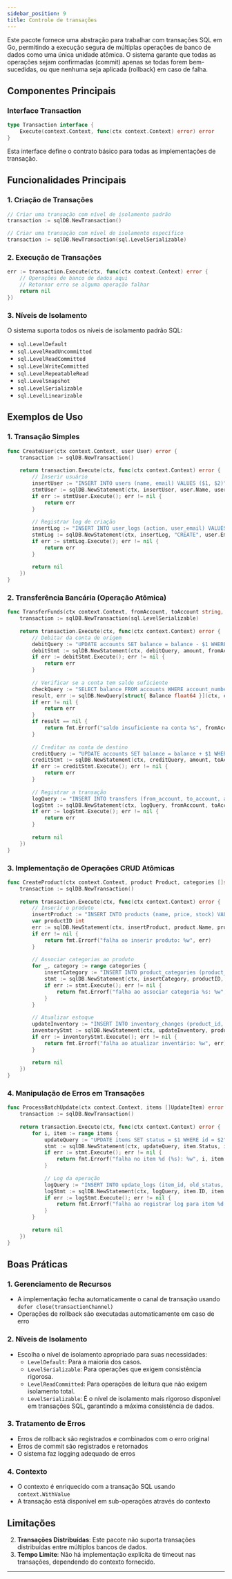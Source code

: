 ```yaml
---
sidebar_position: 9
title: Controle de transações
---
```


Este pacote fornece uma abstração para trabalhar com transações SQL em Go, permitindo a execução segura de múltiplas operações de banco de dados como uma única unidade atômica. O sistema garante que todas as operações sejam confirmadas (commit) apenas se todas forem bem-sucedidas, ou que nenhuma seja aplicada (rollback) em caso de falha.

## Componentes Principais

### Interface Transaction

``` go showLineNumbers
type Transaction interface {
    Execute(context.Context, func(ctx context.Context) error) error
}
```

Esta interface define o contrato básico para todas as implementações de transação.

## Funcionalidades Principais

### 1. Criação de Transações

``` go showLineNumbers
// Criar uma transação com nível de isolamento padrão
transaction := sqlDB.NewTransaction()

// Criar uma transação com nível de isolamento específico
transaction := sqlDB.NewTransaction(sql.LevelSerializable)
```

### 2. Execução de Transações

``` go showLineNumbers
err := transaction.Execute(ctx, func(ctx context.Context) error {
    // Operações de banco de dados aqui
    // Retornar erro se alguma operação falhar
    return nil
})
```

### 3. Níveis de Isolamento

O sistema suporta todos os níveis de isolamento padrão SQL:
- `sql.LevelDefault`
- `sql.LevelReadUncommitted`
- `sql.LevelReadCommitted`
- `sql.LevelWriteCommitted`
- `sql.LevelRepeatableRead`
- `sql.LevelSnapshot`
- `sql.LevelSerializable`
- `sql.LevelLinearizable`

## Exemplos de Uso

### 1. Transação Simples

``` go showLineNumbers
func CreateUser(ctx context.Context, user User) error {
    transaction := sqlDB.NewTransaction()
    
    return transaction.Execute(ctx, func(ctx context.Context) error {
        // Inserir usuário
        insertUser := "INSERT INTO users (name, email) VALUES ($1, $2)"
        stmtUser := sqlDB.NewStatement(ctx, insertUser, user.Name, user.Email)
        if err := stmtUser.Execute(); err != nil {
            return err
        }
        
        // Registrar log de criação
        insertLog := "INSERT INTO user_logs (action, user_email) VALUES ($1, $2)"
        stmtLog := sqlDB.NewStatement(ctx, insertLog, "CREATE", user.Email)
        if err := stmtLog.Execute(); err != nil {
            return err
        }
        
        return nil
    })
}
```

### 2. Transferência Bancária (Operação Atômica)

``` go showLineNumbers
func TransferFunds(ctx context.Context, fromAccount, toAccount string, amount float64) error {
    transaction := sqlDB.NewTransaction(sql.LevelSerializable)
    
    return transaction.Execute(ctx, func(ctx context.Context) error {
        // Debitar da conta de origem
        debitQuery := "UPDATE accounts SET balance = balance - $1 WHERE account_number = $2"
        debitStmt := sqlDB.NewStatement(ctx, debitQuery, amount, fromAccount)
        if err := debitStmt.Execute(); err != nil {
            return err
        }
        
        // Verificar se a conta tem saldo suficiente
        checkQuery := "SELECT balance FROM accounts WHERE account_number = $1 AND balance >= 0"
        result, err := sqlDB.NewQuery[struct{ Balance float64 }](ctx, checkQuery, fromAccount).One()
        if err != nil {
            return err
        }
        if result == nil {
            return fmt.Errorf("saldo insuficiente na conta %s", fromAccount)
        }
        
        // Creditar na conta de destino
        creditQuery := "UPDATE accounts SET balance = balance + $1 WHERE account_number = $2"
        creditStmt := sqlDB.NewStatement(ctx, creditQuery, amount, toAccount)
        if err := creditStmt.Execute(); err != nil {
            return err
        }
        
        // Registrar a transação
        logQuery := "INSERT INTO transfers (from_account, to_account, amount) VALUES ($1, $2, $3)"
        logStmt := sqlDB.NewStatement(ctx, logQuery, fromAccount, toAccount, amount)
        if err := logStmt.Execute(); err != nil {
            return err
        }
        
        return nil
    })
}
```

### 3. Implementação de Operações CRUD Atômicas

``` go showLineNumbers
func CreateProduct(ctx context.Context, product Product, categories []string) error {
    transaction := sqlDB.NewTransaction()
    
    return transaction.Execute(ctx, func(ctx context.Context) error {
        // Inserir o produto
        insertProduct := "INSERT INTO products (name, price, stock) VALUES ($1, $2, $3) RETURNING id"
        var productID int
        err := sqlDB.NewStatement(ctx, insertProduct, product.Name, product.Price, product.Stock).QueryRow(&productID)
        if err != nil {
            return fmt.Errorf("falha ao inserir produto: %w", err)
        }
        
        // Associar categorias ao produto
        for _, category := range categories {
            insertCategory := "INSERT INTO product_categories (product_id, category) VALUES ($1, $2)"
            stmt := sqlDB.NewStatement(ctx, insertCategory, productID, category)
            if err := stmt.Execute(); err != nil {
                return fmt.Errorf("falha ao associar categoria %s: %w", category, err)
            }
        }
        
        // Atualizar estoque
        updateInventory := "INSERT INTO inventory_changes (product_id, quantity, reason) VALUES ($1, $2, $3)"
        inventoryStmt := sqlDB.NewStatement(ctx, updateInventory, productID, product.Stock, "Estoque inicial")
        if err := inventoryStmt.Execute(); err != nil {
            return fmt.Errorf("falha ao atualizar inventário: %w", err)
        }
        
        return nil
    })
}
```

### 4. Manipulação de Erros em Transações

``` go showLineNumbers
func ProcessBatchUpdate(ctx context.Context, items []UpdateItem) error {
    transaction := sqlDB.NewTransaction()
    
    return transaction.Execute(ctx, func(ctx context.Context) error {
        for i, item := range items {
            updateQuery := "UPDATE items SET status = $1 WHERE id = $2"
            stmt := sqlDB.NewStatement(ctx, updateQuery, item.Status, item.ID)
            if err := stmt.Execute(); err != nil {
                return fmt.Errorf("falha no item %d (%s): %w", i, item.ID, err)
            }
            
            // Log da operação
            logQuery := "INSERT INTO update_logs (item_id, old_status, new_status) VALUES ($1, $2, $3)"
            logStmt := sqlDB.NewStatement(ctx, logQuery, item.ID, item.OldStatus, item.Status)
            if err := logStmt.Execute(); err != nil {
                return fmt.Errorf("falha ao registrar log para item %d: %w", i, err)
            }
        }
        
        return nil
    })
}
```

## Boas Práticas

### 1. Gerenciamento de Recursos
- A implementação fecha automaticamente o canal de transação usando `defer close(transactionChannel)`
- Operações de rollback são executadas automaticamente em caso de erro

### 2. Níveis de Isolamento
- Escolha o nível de isolamento apropriado para suas necessidades:
    - `LevelDefault`: Para a maioria dos casos. 
    - `LevelSerializable`: Para operações que exigem consistência rigorosa.
    - `LevelReadCommitted`: Para operações de leitura que não exigem isolamento total.
    - `LevelSerializable`: É o nível de isolamento mais rigoroso disponível em transações SQL, garantindo a máxima consistência de dados.

### 3. Tratamento de Erros
- Erros de rollback são registrados e combinados com o erro original
- Erros de commit são registrados e retornados
- O sistema faz logging adequado de erros

### 4. Contexto
- O contexto é enriquecido com a transação SQL usando `context.WithValue`
- A transação está disponível em sub-operações através do contexto

## Limitações
2. **Transações Distribuídas**: Este pacote não suporta transações distribuídas entre múltiplos bancos de dados.
3. **Tempo Limite**: Não há implementação explícita de timeout nas transações, dependendo do contexto fornecido.

___
